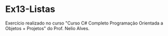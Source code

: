 # Ex13-Listas
Exercício realizado no curso "Curso C# Completo Programação Orientada a Objetos + Projetos" do Prof. Nelio Alves.
